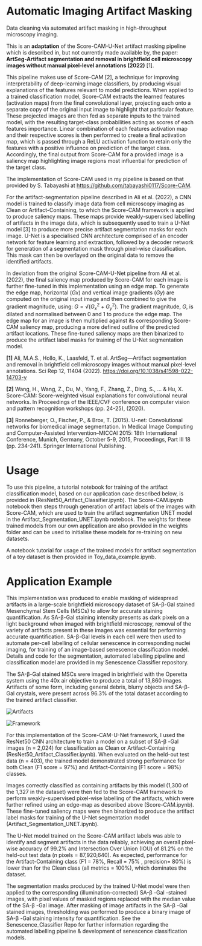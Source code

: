 # Automatic Imaging Artifact Masking
Data cleaning via automated artifact masking in high-throughput microscopy imaging.

This is an **adaptation**  of the Score-CAM-U-Net artifact masking pipeline which is described in, but not currently made available by, the paper: **ArtSeg-Artifact segmentation and removal in brightfield cell microscopy images without manual pixel-level annotations (2022)** [1]. 

This pipeline makes use of Score-CAM [2], a technique for improving interpretability of deep-learning image classifiers, by producing visual explanations of the features relevant to model predictions. When applied to a trained classification model, Score-CAM extracts the learned features (activation maps) from the final convolutional layer, projecting each onto a separate copy of the original input image to highlight that particular feature. These projected images are then fed as separate inputs to the trained model, with the resulting target-class probabilities acting as scores of each features importance. Linear combination of each features activation map and their respective scores is then performed to create a final activation map, which is passed through a ReLU activation function to retain only the features with a positive influence on prediction of the target class. Accordingly, the final output from Score-CAM for a provided image is a saliency map highlighting image regions most influential for prediction of the target class.

The implementation of Score-CAM used in my pipeline is based on that provided by S. Tabayashi at https://github.com/tabayashi0117/Score-CAM.

For the artifact-segmentation pipeline described in Ali et al. (2022), a CNN model is trained to classify image data from cell microscopy imaging as Clean or Artifact-Containing, to which the Score-CAM framework is applied to produce saliency maps. These maps provide weakly-supervised labelling of artifacts in the image data, which is subsequently used to train a U-Net model [3] to produce more precise artifact segmentation masks for each image. U-Net is a specialised CNN architecture comprised of an encoder network for feature learning and extraction, followed by a decoder network for generation of a segmentation mask through pixel-wise classification. This mask can then be overlayed on the original data to remove the identified artifacts.

In deviation from the original Score-CAM-U-Net pipeline from Ali et al. (2022), the final saliency map produced by Score-CAM for each image is further fine-tuned in this implementation using an edge map. To generate the edge map, horizontal ($`Gx`$) and vertical image gradients ($`Gy`$) are computed on the original input image and then combined to give the gradient magnitude, using:
$`G= √(G_x^2+G_y^2 )`$. The gradient magnitude, $`G`$, is dilated and normalised between 0 and 1 to produce the edge map. The edge map for an image is then multiplied against its corresponding Score-CAM saliency map, producing a more defined outline of the predicted artifact locations. These fine-tuned saliency maps are then binarized to produce the artifact label masks for training of the U-Net segmentation model.

**[1]** Ali, M.A.S., Hollo, K., Laasfeld, T. et al. ArtSeg—Artifact segmentation and removal in brightfield cell microscopy images without manual pixel-level annotations. Sci Rep 12, 11404 (2022). https://doi.org/10.1038/s41598-022-14703-y

**[2]** Wang, H., Wang, Z., Du, M., Yang, F., Zhang, Z., Ding, S., ... & Hu, X. Score-CAM: Score-weighted visual explanations for convolutional neural networks. In Proceedings of the IEEE/CVF conference on computer vision and pattern recognition workshops (pp. 24-25), (2020).

**[3]** Ronneberger, O., Fischer, P., & Brox, T. (2015). U-net: Convolutional networks for biomedical image segmentation. In Medical Image Computing and Computer-Assisted Intervention–MICCAI 2015: 18th International Conference, Munich, Germany, October 5-9, 2015, Proceedings, Part III 18 (pp. 234-241). Springer International Publishing.

# Usage
To use this pipeline, a tutorial notebook for training of the artifact classification model, based on our application case described below, is provided in (ResNet50_Artifact_Classifier.ipynb). The Score-CAM.ipynb notebook then steps through generation of artifact labels of the images with Score-CAM, which are used to train the artifact segmentation UNET model in the Artifact_Segmentation_UNET.ipynb notebook. The weights for these trained models from our own application are also provided in the weights folder and can be used to initialise these models for re-training on new datasets.

A notebook tutorial for usage of the trained models for artifact segmentation of a toy dataset is then provided in Toy_data_example.ipynb.

# Application Example
This implementation was produced to enable masking of widespread artifacts in a large-scale brightfield microscopy dataset of SA-β-Gal stained Mesenchymal Stem Cells (MSCs) to allow for accurate staining quantification. As SA-β-Gal staining intensity presents as dark pixels on a light background when imaged with brightfield microscopy, removal of the variety of artifacts present in these images was essential for performing accurate quantification. SA-β-Gal levels in each cell were then used to automate per-cell labelling of cellular senescence in corresponding nuclei imaging, for training of an image-based senescence classification model. Details and code for the segmentation, automated labelling pipeline and classification model are provided in my Senescence Classifier repository.

The SA-β-Gal stained MSCs were imaged in brightfield with the Operetta system using the 40x air objective to produce a total of 13,860 images. Artifacts of some form, including general debris, blurry objects and SA-β-Gal crystals, were present across 96.3% of the total dataset according to the trained artifact classifier.

![Artifacts](imgs/Figure_3.png)

![Framework](imgs/Figure_4.png)

For this implementation of the Score-CAM-U-Net framework, I used the ResNet50 CNN architecture to train a model on a subset of SA-β -Gal images (n = 2,024) for classification as Clean or Artifact-Containing (ResNet50_Artifact_Classifier.ipynb). When evaluated on the held-out test data (n = 403), the trained model demonstrated strong performance for both Clean (F1 score = 97%) and Artifact-Containing (F1 score = 98%) classes. 

Images correctly classified as containing artifacts by this model (1,300 of the 1,327 in the dataset) were then fed to the Score-CAM framework to perform weakly-supervised pixel-wise labelling of the artifacts, which were further refined using an edge-map as described above (Score-CAM.ipynb). These fine-tuned saliency maps were then binarized to produce the artifact label masks for training of the U-Net segmentation model (Artifact_Segmentation_UNET.ipynb). 

The U-Net model trained on the Score-CAM artifact labels was able to identify and segment artifacts in the data reliably, achieving an overall pixel-wise accuracy of 99.2% and Intersection Over Union  (IOU) of 81.2% on the held-out test data (_n_ pixels = 87,920,640). As expected, performance for the Artifact-Containing class (F1 = 78%, Recall = 75% , precision= 80%) is lower than for the Clean class (all metrics = 100%), which dominates the dataset.

The segmentation masks produced by the trained U-Net model were then applied to the corresponding (illumination-corrected) SA-β -Gal -stained images, with pixel values of masked regions replaced with the median value of the SA-β -Gal image. After masking of image artifacts in the SA-β -Gal stained images, thresholding was performed to produce a binary image of SA-β -Gal staining intensity for quantification. See the Senescence_Classifier Repo for further information regarding the automated labelling pipeline & development of senescence classification models.


